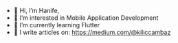 
- 👋 Hi, I’m Hanife,
- 👀 I’m interested in Mobile Application Development
- 🌱 I’m currently learning Flutter
- 📝 I write articles on: https://medium.com/@kiliccambaz

<!---
kiliccambaz/kiliccambaz is a ✨ special ✨ repository because its `README.md` (this file) appears on your GitHub profile.
You can click the Preview link to take a look at your changes.
--->
